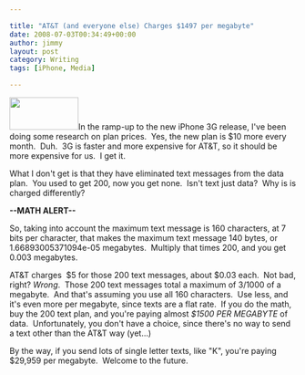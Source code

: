 ```yaml
---

title: "AT&T (and everyone else) Charges $1497 per megabyte"
date: 2008-07-03T00:34:49+00:00
author: jimmy
layout: post
category: Writing
tags: [iPhone, Media]

---
```


  <a href="http://s3.media.squarespace.com/production/453260/5085149/wordpress/wp-content/uploads/2008/07/att_logo_220x571.gif"><img class="alignleft size-medium wp-image-94" title="att_logo_220x571" src="http://s3.media.squarespace.com/production/453260/5085149/wordpress/wp-content/uploads/2008/07/att_logo_220x571.gif" alt="" width="121" height="57" /></a>In the ramp-up to the new iPhone 3G release, I've been doing some research on plan prices.  Yes, the new plan is $10 more every month.  Duh.  3G is faster and more expensive for AT&T, so it should be more expensive for us.  I get it.</p> 
  
  <p>
    What I don't get is that they have eliminated text messages from the data plan.  You used to get 200, now you get none.  Isn't text just data?  Why is is charged differently?
  </p>
  
  <p>
    <strong>--MATH ALERT--</strong>
  </p>
  
  <p>
    So, taking into account the maximum text message is 160 characters, at 7 bits per character, that makes the maximum text message 140 bytes, or 1.66893005371094e-05 megabytes.  Multiply that times 200, and you get 0.003 megabytes.
  </p>
  
  <p>
    AT&T charges  $5 for those 200 text messages, about $0.03 each.  Not bad, right? <em>Wrong</em>.  Those 200 text messages total a maximum of 3/1000 of a megabyte.  And that's assuming you use all 160 characters.  Use less, and it's even more per megabyte, since texts are a flat rate.  If you do the math, buy the 200 text plan, and you're paying almost <em>$1500 PER MEGABYTE</em> of data.  Unfortunately, you don't have a choice, since there's no way to send a text other than the AT&T way (yet&#8230;)
  </p>
  
  <p>
    By the way, if you send lots of single letter texts, like "K", you're paying $29,959 per megabyte.  Welcome to the future.
  </p>
